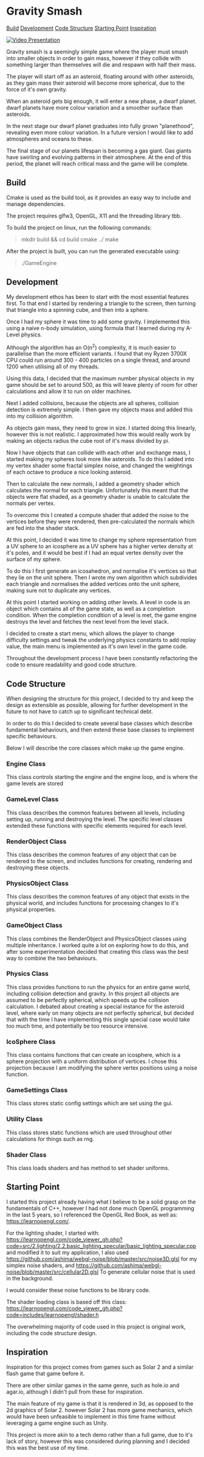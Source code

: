 # Gravity Smash

[Build](##Build)
[Development](##Development)
[Code Structure](##Code-Structure)
[Starting Point](##Starting-Point)
[Inspiration](##Inspiration)


[![Video Presentation](http://img.youtube.com/vi/qnLTmJfq1Js/0.jpg)](https://www.youtube.com/watch?v=qnLTmJfq1Js)

Gravity smash is a seemingly simple game where the player
must smash into smaller objects in order to gain mass,
however if they collide with something larger than themselves
will die and respawn with half their mass.

The player will start off as an asteroid, floating around 
with other asteroids, as they gain mass their asteroid
will become more spherical, due to the force of it's own
gravity.

When an asteroid gets big enough, it will enter a new phase,
a dwarf planet. dwarf planets have more colour variation
and a smoother surface than asteroids.

In the next stage our dwarf planet graduates into fully grown
"planethood", revealing even more colour variation. In a future
version I would like to add atmospheres and oceans to these.

The final stage of our planets lifespan is becoming a gas giant.
Gas giants have swirling and evolving patterns in their
atmosphere. At the end of this period, the planet will reach
critical mass and the game will be complete.

## Build

Cmake is used as the build tool, as it provides an easy
way to include and manage dependencies.

The project requires glfw3, OpenGL, X11 and the threading 
library tbb.

To build the project on linux, run the following commands:
> mkdir build && cd build
> cmake ../
> make

After the project is built, you can run the generated
executable using:

> ./GameEngine

## Development

My development ethos has been to start with the most
essential features first. To that end I started by rendering
a triangle to the screen, then turning that triangle into 
a spinning cube, and then into a sphere.

Once I had my sphere it was time to add some gravity.
I implemented this using a naive n-body simulation, using
formula that I learned during my A-Level physics.

Although the algorithm has an O(n<sup>2</sup>) complexity,
it is much easier to parallelise than the more efficient
variants. I found that my Ryzen 3700X CPU could run around
300 - 400 particles on a single thread, and around 1200
when utilising all of my threads.

Using this data, I decided that the maximum number physical
objects in my game should be set to around 500, as this
will leave plenty of room for other calculations and
allow it to run on older machines.

Next I added collisions, because the objects are all spheres,
collision detection is extremely simple. I then gave my
objects mass and added this into my collision algorithm.

As objects gain mass, they need to grow in size. I started
doing this linearly, however this is not realistic.
I approximated how this would really work by making an
objects radius the cube root of it's mass divided by pi.

Now I have objects that can collide with each other
and exchange mass, I started making my spheres look
more like asteroids. To do this I added into my vertex
shader some fractal simplex noise, and changed the
weightings of each octave to produce a nice looking asteroid.

Then to calculate the new normals, I added a geometry shader
which calculates the normal for each triangle. Unfortunately
this meant that the objects were flat shaded, as a geometry
shader is unable to calculate the normals per vertex.

To overcome this I created a compute shader that added the 
noise to the vertices before they were rendered, then
pre-calculated the normals which are fed into the shader
stack.

At this point, I decided it was time to change my sphere
representation from a UV sphere to an icosphere as a UV
sphere has a higher vertex density at it's poles, and
it would be best if I had an equal vertex density over the
surface of my sphere.

To do this I first generate an icosahedron, and normalise
it's vertices so that they lie on the unit sphere.
Then I wrote my own algorithm which subdivides each triangle
and normalises the added vertices onto the unit sphere,
making sure not to duplicate any vertices.

At this point I started working on adding other levels.
A level in code is an object which contains all of the
game state, as well as a completion condition.
When the completion condition of a level is met, the 
game engine destroys the level and fetches the next
level from the level stack.

I decided to create a start menu, which allows the player
to change difficulty settings and tweak the underlying
physics constants to add replay value, the main menu is
implemented as it's own level in the game code.

Throughout the development process I have been constantly
refactoring the code to ensure readability and good
code structure.

## Code Structure

When designing the structure for this project, I decided to
try and keep the design as extensible as possible, allowing
for further development in the future to not have to catch
up to significant technical debt.

In order to do this I decided to create several base classes
which describe fundamental behaviours, and then extend
these base classes to implement specific behaviours.

Below I will describe the core classes which make up the game
engine.

### Engine Class
This class controls starting the engine and the engine loop,
and is where the game levels are stored

### GameLevel Class
This class describes the common features between all levels,
including setting up, running and destroying the level.
The specific level classes extended these functions with
specific elements required for each level.

### RenderObject Class
This class describes the common features of any object that
can be rendered to the screen, and includes functions for
creating, rendering and destroying these objects.

### PhysicsObject Class
This class describes the common features of any object that
exists in the physical world, and includes functions for
processing changes to it's physical properties.

### GameObject Class
This class combines the RenderObject and PhysicsObject classes
using multiple inheritance. I worked quite a lot on exploring
how to do this, and after some experimentation decided that
creating this class was the best way to combine the two
behaviours.

### Physics Class
This class provides functions to run the physics for an entire
game world, including collision detection and gravity.
In this project all objects are assumed to be perfectly spherical,
which speeds up the collision calculation. I debated about
creating a special instance for the asteroid level, where
early on many objects are not perfectly spherical, but decided
that with the time I have implementing this single special
case would take too much time, and potentially be too resource
intensive.

### IcoSphere Class
This class contains functions that can create an icosphere,
which is a sphere projection with a uniform distribution of
vertices. I chose this projection because I am modifying the
sphere vertex positions using a noise function.

### GameSettings Class
This class stores static config settings which are set using
the gui.

### Utility Class
This class stores static functions which are used throughout
other calculations for things such as rng.

### Shader Class
This class loads shaders and has method to set shader uniforms.

## Starting Point

I started this project already having what I believe to be
a solid grasp on the fundamentals of C++, however I had not
done much OpenGL programming in the last 5 years, so
I referenced the OpenGL Red Book, as well as:
https://learnopengl.com/.

For the lighting shader, I started with:
https://learnopengl.com/code_viewer_gh.php?code=src/2.lighting/2.2.basic_lighting_specular/basic_lighting_specular.cpp
and modified it to suit my application, I also used
https://github.com/ashima/webgl-noise/blob/master/src/noise3D.glsl
for my simplex noise shaders, and
https://github.com/ashima/webgl-noise/blob/master/src/cellular2D.glsl
To generate cellular noise that is used in the background.

I would consider these noise functions to be library code.

The shader loading class is based off this class:
https://learnopengl.com/code_viewer_gh.php?code=includes/learnopengl/shader.h

The overwhelming majority of code used in this project is
original work, including the code structure design.

## Inspiration

Inspiration for this project comes from games such as
Solar 2 and a similar flash game that game before it.

There are other similar games in the same genre, such as
hole.io and agar.io, although I didn't pull from these
for inspiration.

The main feature of my game is that it is rendered in 3d,
as opposed to the 2d graphics of Solar 2. however Solar 2
has more game mechanics, which would have been unfeasible
to implement in this time frame without leveraging a game
engine such as Unity.

This project is more akin to a tech demo rather than a full
game, due to it's lack of story, however this was considered
during planning and I decided this was the best use of my time.





